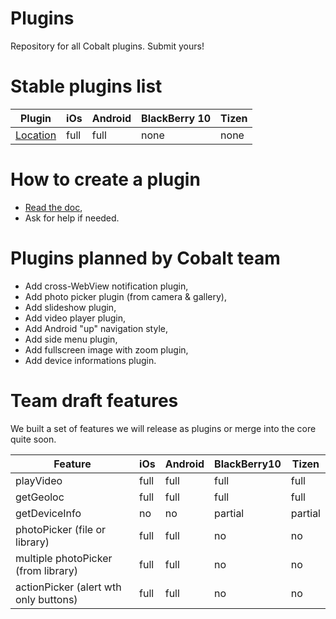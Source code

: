 # Plugins

Repository for all Cobalt plugins. Submit yours!

# Stable plugins list

| Plugin | iOs | Android | BlackBerry 10 | Tizen |
| --- | --- | --- | --- | --- |
| [Location](https://github.com/cobaltians/plugins/tree/master/LocationPlugin) | full | full | none | none |

# How to create a plugin

* [Read the doc](https://github.com/cobaltians/cobalt/wiki/Creating-plugins),
* Ask for help if needed.

# Plugins planned by Cobalt team

* Add cross-WebView notification plugin,
* Add photo picker plugin (from camera & gallery),
* Add slideshow plugin,
* Add video player plugin,
* Add Android "up" navigation style,
* Add side menu plugin,
* Add fullscreen image with zoom plugin,
* Add device informations plugin.

# Team draft features

We built a set of features we will release as plugins or merge into the core quite soon.

| Feature              | iOs  | Android | BlackBerry10 | Tizen |
| -------------------- | ---- | ------- | ------------ | ----- |
| playVideo        | full | full | full | full |
| getGeoloc            | full | full | full | full |
| getDeviceInfo        | no | no | partial | partial |
| photoPicker (file or library)   | full | full | no | no |
| multiple photoPicker (from library)   | full | full | no | no |
| actionPicker (alert wth only buttons)    | full | full | no | no |

